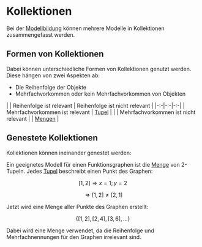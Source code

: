# Kollektionen

Bei der [Modellbildung](Modellbildung.md) können mehrere Modelle in Kollektionen zusammengefasst werden.

## Formen von Kollektionen

Dabei können unterschiedliche Formen von Kollektionen genutzt werden. Diese hängen von zwei Aspekten ab:

- Die Reihenfolge der Objekte
- Mehrfachvorkommen oder kein Mehrfachvorkommen von Objekten

|  | Reihenfolge ist relevant | Reihenfolge ist nicht relevant |
|-:-|-:-|-:-|
| Mehrfachvorkommen ist relevant | [Tupel](Tupel.md) |  |
| Mehrfachvorkommen ist nicht relevant |  | [Mengen](Mengen.md) |

## Genestete Kollektionen

Kollektionen können ineinander genestet werden:

Ein geeignetes Modell für einen Funktionsgraphen ist die [Menge](Mengen.md) von 2-Tupeln. Jedes [Tupel](Tupel.md) beschreibt einen Punkt des Graphen:

$$
[1,2] \Rightarrow x = 1; y = 2
$$

$$
\Rightarrow [1,2] \neq [2,1]
$$

Jetzt wird eine Menge aller Punkte des Graphen erstellt:

$$
\{[1,2],[2,4],[3,6], \dots\}
$$

Dabei wird eine Menge verwendet, da die Reihenfolge und Mehrfachnennungen für den Graphen irrelevant sind. 